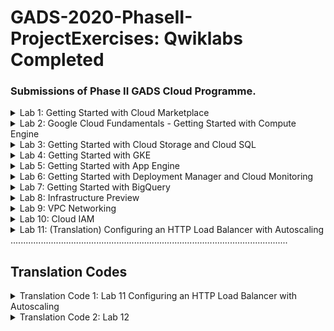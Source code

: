 # GADS-2020-PhaseII-ProjectExercises: Qwiklabs Completed
### Submissions of Phase II GADS Cloud Programme.
<details>
<summary>Lab 1: Getting Started with Cloud Marketplace</summary>
  <img src="Screenshots/Lab 1 Getting Started with Cloud Marketplace.png">
</details>
 
 <details>
<summary>Lab 2: Google Cloud Fundamentals - Getting Started with Compute Engine</summary>
  <img src="Screenshots/Lab 2 Google Cloud Fundamentals - Getting Started with Compute Engine.png">
</details>
  
  <details>
<summary>Lab 3: Getting Started with Cloud Storage and Cloud SQL</summary>
  <img src="Screenshots/Lab 3 Getting Started with Cloud Storage and Cloud SQL.png">
</details>
  
  <details>
<summary>Lab 4: Getting Started with GKE</summary>
  <img src="Screenshots/Lab 4 Getting Started with GKE.png">
</details>
  
  <details>
<summary>Lab 5: Getting Started with App Engine</summary>
  <img src="Screenshots/Lab 5 Getting Started with App Engine.png">
</details>
  
  <details>
<summary>Lab 6: Getting Started with Deployment Manager and Cloud Monitoring</summary>
  <img src="Screenshots/Lab 6 Getting Started with Deployment Manager and Cloud Monitoring.png">
</details>
  
  <details>
<summary>Lab 7: Getting Started with BigQuery</summary>
  <img src="Screenshots/Lab 7 Getting Started with BigQuery.png">
</details>
  
  <details>
<summary>Lab 8: Infrastructure Preview</summary>
  <img src="Screenshots/Lab 8 Infrastructure Preview.png">
</details>
  
  <details>
<summary>Lab 9: VPC Networking</summary>
  <img src="Screenshots/Lab 9 VPC Networking.png">
</details>

<details>
<summary>Lab 10: Cloud IAM </summary>
<img src="Screenshots/Lab 10 Cloud IAM.png">
</details>

<details>
<summary>Lab 11: (Translation) Configuring an HTTP Load Balancer with Autoscaling</summary>
<img src="Screenshots/Lab 11 (Translation) Configuring an HTTP Load Balancer with Autoscaling.png">
</details>
..............................................................................................................

## Translation Codes
<details>
<summary>Translation Code 1: Lab 11 Configuring an HTTP Load Balancer with Autoscaling </summary>


1. Configure HTTP and health check firewall rules:
```
gcloud compute --project=qwiklabs-gcp-508906201563c6b8 firewall-rules create fw-allow-health-checks --direction=INGRESS --priority=1000 --network=default --action=ALLOW --rules=tcp:80 --source-ranges=130.211.0.0/22,35.191.0.0/16 --target-tags=allow-health-checks
```

2. Create a NAT configuration using Cloud Router:
```
gcloud compute routers nats create nat-config \
    --router=nat-config \
    --nat-all-subnet-ip-ranges \
    --region=us-central1
```

3. Create a custom image for a web server:
```
gcloud beta compute --project=qwiklabs-gcp-508906201563c6b8 instances create webserver --zone=us-central1-a --machine-type=f1-micro --subnet=default --network-tier=PREMIUM --maintenance-policy=MIGRATE --tags=allow-health-checks --image=debian-10-buster-v20200910 --image-project=debian-cloud --boot-disk-size=10GB --no-boot-disk-auto-delete --boot-disk-type=pd-standard --boot-disk-device-name=webserver --no-shielded-secure-boot --no-shielded-vtpm --no-shielded-integrity-monitoring --reservation-affinity=any
```

4. Configure Apache2 via ssh:
```
sudo apt-get update
sudo apt-get install -y apache2

sudo service apache2 start

sudo update-rc.d apache2 enable
```

5. Create a custom image for disk:
```
gcloud compute images create mywebserver --project=qwiklabs-gcp-508906201563c6b8 --source-disk=webserver --source-disk-zone=us-central1-a --storage-location=us
```

6. Configure an instance template and create instance groups:
```
Configure Instance Template:
gcloud beta compute --project=qwiklabs-gcp-508906201563c6b8 instance-templates create mywebserver-template --machine-type=f1-micro --network=projects/qwiklabs-gcp-508906201563c6b8/global/networks/default --no-address --maintenance-policy=MIGRATE --boot-disk-size=10GB --boot-disk-type=pd-standard --boot-disk-device-name=mywebserver-template --no-shielded-secure-boot --shielded-vtpm --shielded-integrity-monitoring --reservation-affinity=any
```
6.1 Configure Instant Group for us-central1-a:
```
gcloud compute --project "qwiklabs-gcp-508906201563c6b8" health-checks create tcp "http-health-check" --timeout "5" --check-interval "10" --unhealthy-threshold "3" --healthy-threshold "2" --port "80"

gcloud beta compute --project=qwiklabs-gcp-508906201563c6b8 instance-groups managed create us-central1-mig --base-instance-name=us-central1-mig --template=mywebserver-template --size=1 --zones=us-central1-b,us-central1-c,us-central1-f --instance-redistribution-type=PROACTIVE --health-check=http-health-check --initial-delay=60

gcloud beta compute --project "qwiklabs-gcp-508906201563c6b8" instance-groups managed set-autoscaling "us-central1-mig" --region "us-central1" --cool-down-period "60" --max-num-replicas "2" --min-num-replicas "1" --target-load-balancing-utilization "0.8" --mode "on"
```

6.2 Configure Instant Group for europewest1:
```
gcloud beta compute --project=qwiklabs-gcp-508906201563c6b8 instance-groups managed create europe-west1-mig --base-instance-name=europe-west1-mig --template=mywebserver-template --size=1 --zones=europe-west1-b,europe-west1-c,europe-west1-d --instance-redistribution-type=PROACTIVE --health-check=http-health-check --initial-delay=60

gcloud beta compute --project "qwiklabs-gcp-508906201563c6b8" instance-groups managed set-autoscaling "europe-west1-mig" --region "europe-west1" --cool-down-period "60" --max-num-replicas "2" --min-num-replicas "1" --target-load-balancing-utilization "0.8" --mode "on"
```

7. Configure the HTTP load balancer:
   ```
   gcloud compute health-checks create http http-basic-check \
        --port 80
    
    gcloud compute backends-services create http-backend \
        --protocol=HTTP \
        --port-name=http \
        --health-checks=http-basic-check \
        --global

    gcloud compute backends-services add-backend http-backends \
        --instance-group=lb-backend-example \
        --instance-group-zone=europe-west1-mig \
	      --instance-group-zone=us-central1-mig \
        --global
    ```
    

8. Stress test the HTTP load balancer:

8.1 Create a stress test VM:
```
gcloud beta compute --project=qwiklabs-gcp-508906201563c6b8 instances create stress-test --zone=us-west1-c --machine-type=f1-micro --subnet=default --network-tier=PREMIUM --maintenance-policy=MIGRATE --boot-disk-size=10GB --boot-disk-type=pd-standard --boot-disk-device-name=stress-test --no-shielded-secure-boot --shielded-vtpm --shielded-integrity-monitoring --reservation-affinity=any
```

8.2 ssh from stress-test instance:
```
export LB_IP=34.120.183.99

ab -n 500000 -c 1000 http://$LB_IP/
```
</details>


<details>
<summary>Translation Code 2: Lab 12 </summary>
</details>
